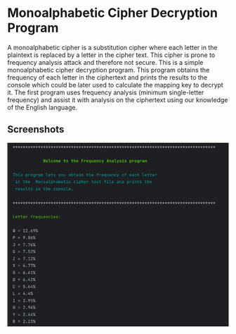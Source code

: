 
# Monoalphabetic Cipher Decryption Program

A monoalphabetic cipher is a substitution cipher where each letter in the plaintext is replaced by a letter in the cipher text. This cipher is prone to frequency analysis attack and therefore not secure. 
This is a simple monoalphabetic cipher decryption program. This program obtains the frequency of each letter in the ciphertext and prints the results to the console which could be later used to calculate the mapping key to decrypt it.
The first program uses frequency analysis (minimum single-letter frequency) and assist it with analysis on the ciphertext using our knowledge of the English language.





## Screenshots

![App Screenshot](https://github.com/Aleem20/Monoalphabetic-decryption-program/blob/master/.idea/inspectionProfiles/2.PNG)

